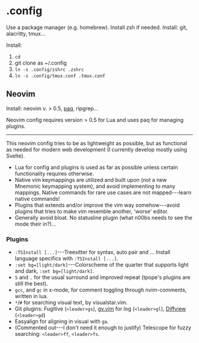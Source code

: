 # .config

Use a package manager (e.g. homebrew). Install zsh if needed. Install: git, alacritty, tmux...

Install:

1. `cd`
2. git clone as ~/.config
3. `ln -s .config/zshrc .zshrc`
4. `ln -s .config/tmux.conf .tmux.conf`

## Neovim

Install: neovim v. > 0.5, [paq](https://github.com/savq/paq-nvim), ripgrep...

Neovim config requires version > 0.5 for Lua and uses paq for managing plugins.

---

This neovim config tries to be as lightweight as possible, but as functional as needed for modern web development (I currently develop mostly using Svelte).

- Lua for config and plugins is used as far as possible unless certain functionality requires otherwise.
- Native vim keymappings are utilized and built upon (not a new Mnemonic keymapping system), and avoid implementing to many mappings. Native commands for rare use cases are not mapped---learn native commands!
- Plugins that extends and/or improve the vim way somehow---avoid plugins that tries to make vim resemble another, 'worse' editor.
- Generally avoid bloat. No statusline plugin (what n00bs needs to see the mode their in?)...

### Plugins

- `:TSInstall [...]`---Treesitter for syntax, auto pair and ... Install language specifics with `:TSInstall [...]`.
- `:set bg=[light/dark]`---Colorscheme of the quarter that supports light and dark, `:set bg=[light/dark]`.
- `S` and `.` for the usual surround and improved repeat (tpope's plugins are still the best).
- `gcc`, and `gc` in x-mode, for comment toggling through nvim-comments, written in lua.
- `*`/`#` for searching visual text, by visualstar.vim.
- Git plugins: Fugitive (`<leader>gs`), [gv.vim][gv] for log (`<leader>gl`), [Diffview](https://github.com/sindrets/diffview.nvim) (`<leader>gd`)
- Easyalign for aligning in visual with `ga`.
- (Commented out---I don't need it enough to justify) Telescope for fuzzy searching: `<leader>ff`, `<leader>fs`.

[gv]: https://github.com/junegunn/gv.vim
